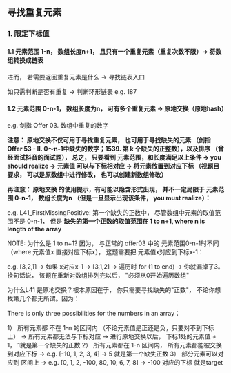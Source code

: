 ## 寻找重复元素

### 1. 限定下标值

#### 1.1 元素范围 1-n， 数组长度n+1， 且只有一个重复元素（重复次数不限）-> 将数组转换成链表

进而， 若需要返回重复元素是什么 -> 寻找链表入口

如只需判断是否有重复 -> 判断环形链表
e.g. 187

####  1.2  元素范围 0-n-1， 数组长度为n， 可有多个重复元素 -> 原地交换（原地hash）

e.g. 剑指 Offer 03. 数组中重复的数字

**注意： 原地交换不仅可用于寻找重复元素， 也可用于寻找缺失的元素 （剑指 Offer 53 - II. 0～n-1中缺失的数字；1539. 第 k 个缺失的正整数），以及排序 （曾经面试抖音的面试题）， 总之， 只要看到 元素范围，和长度满足以上条件 -> you should realize -> 元素值
可以与下标相对应 -> 将元素放置到对应下标 （视题目要求， 可以是原数组中进行修改， 也可以创建新数组修改）**

**再注意： 原地交换 的使用提示，有可能以隐含形式出现， 并不一定局限于 元素范围 0-n-1， 数组长度为n （但是一旦显示出现该条件， you must realize）：**

e.g. L41_FirstMissingPositive: 第一个缺失的正数中， 尽管数组中元素的取值范围不是 0-n-1， 但是 **缺失的第一个正数的取值范围在 1 to n+1, where n is length of the array**

NOTE: 为什么是 1 to n+1? 因为， 与正常的 offer03 中的 元素范围0-n-1时不同（where 元素值x 直接对应下标x）， 这题需要把 元素值x对应到下标x-1：

e.g. [3,2,1] -> 如果 x对应x-1 -> [3,1,2] -> 遍历时 for (1 to end) -> 你就漏掉了3。 换句话说， 该题在重新对数组排列完以后， "必须从0开始遍历数组"


为什么L41 是原地交换？根本原因在于， 你只需要寻找缺失的"正数"， 不论你想找第几个都无所谓。因为：

There is only three possibilities for the numbers in an array：

1） 所有元素都 不在 1-n 的区间内 （不论元素值是正还是负，只要对不到下标上） -> 所有元素都无法与下标对应 -> 进行原地交换以后， 下标1处的元素值 ≠ 1， 1就是第一个缺失的正数
2） 所有元素都在 1-n 区间内， 所有元素都能被交换到对应下标 -> e.g. [-10, 1, 2, 3, 4] -> 5 就是第一个缺失正数
3） 部分元素可以对应到 区间上 -> e.g. [0, 1, 2, -100, 80, 10, 6, 7, 8] -> -100 对应的下标 就是target